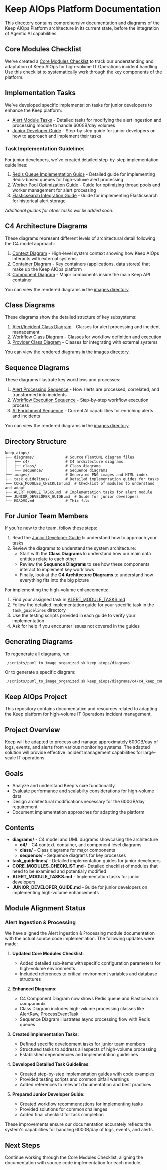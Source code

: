 # Keep AIOps Platform Documentation

This directory contains comprehensive documentation and diagrams of the Keep AIOps Platform architecture in its current state, before the integration of Agentic AI capabilities.

## Core Modules Checklist

We've created a [Core Modules Checklist](CORE_MODULES_CHECKLIST.md) to track our understanding and adaptation of Keep AIOps for high-volume IT Operations incident handling. Use this checklist to systematically work through the key components of the platform.

## Implementation Tasks

We've developed specific implementation tasks for junior developers to enhance the Keep platform:

- [Alert Module Tasks](ALERT_MODULE_TASKS.md) - Detailed tasks for modifying the alert ingestion and processing module to handle 600GB/day volumes
- [Junior Developer Guide](JUNIOR_DEVELOPER_GUIDE.md) - Step-by-step guide for junior developers on how to approach and implement their tasks

### Task Implementation Guidelines

For junior developers, we've created detailed step-by-step implementation guidelines:

1. [Redis Queue Implementation Guide](task_guidelines/01_redis_queue_implementation.md) - Detailed guide for implementing Redis-based queues for high-volume alert processing
2. [Worker Pool Optimization Guide](task_guidelines/02_worker_pool_optimization.md) - Guide for optimizing thread pools and worker management for alert processing
3. [Elasticsearch Integration Guide](task_guidelines/03_elasticsearch_integration.md) - Guide for implementing Elasticsearch for historical alert storage

*Additional guides for other tasks will be added soon.*

## C4 Architecture Diagrams

These diagrams represent different levels of architectural detail following the C4 model approach:

1. [Context Diagram](diagrams/c4/c4_keep_context_improved.puml) - High-level system context showing how Keep AIOps interacts with external systems
2. [Container Diagram](diagrams/c4/c4_keep_container_improved.puml) - Key containers (applications, data stores) that make up the Keep AIOps platform
3. [Component Diagram](diagrams/c4/c4_keep_component_improved.puml) - Major components inside the main Keep API container

You can view the rendered diagrams in the [images directory](images/index.html#c4-architecture-diagrams).

## Class Diagrams

These diagrams show the detailed structure of key subsystems:

1. [Alert/Incident Class Diagram](diagrams/class/alert_incident_class_diagram.puml) - Classes for alert processing and incident management
2. [Workflow Class Diagram](diagrams/class/workflow_class_diagram.puml) - Classes for workflow definition and execution
3. [Provider Class Diagram](diagrams/class/provider_class_diagram.puml) - Classes for integrating with external systems

You can view the rendered diagrams in the [images directory](images/index.html#class-diagrams).

## Sequence Diagrams

These diagrams illustrate key workflows and processes:

1. [Alert Processing Sequence](diagrams/sequence/alert_processing_sequence.puml) - How alerts are processed, correlated, and transformed into incidents
2. [Workflow Execution Sequence](diagrams/sequence/workflow_execution_sequence.puml) - Step-by-step workflow execution process
3. [AI Enrichment Sequence](diagrams/sequence/ai_enrichment_sequence.puml) - Current AI capabilities for enriching alerts and incidents

You can view the rendered diagrams in the [images directory](images/index.html#sequence-diagrams).

## Directory Structure

```
keep_aiops/
├── diagrams/              # Source PlantUML diagram files
│   ├── c4/                # C4 architecture diagrams
│   ├── class/             # Class diagrams
│   └── sequence/          # Sequence diagrams
├── images/                # Generated PNG images and HTML index
├── task_guidelines/       # Detailed implementation guides for tasks
├── CORE_MODULES_CHECKLIST.md  # Checklist of modules to understand and adapt
├── ALERT_MODULE_TASKS.md  # Implementation tasks for alert module
├── JUNIOR_DEVELOPER_GUIDE.md  # Guide for junior developers
└── README.md              # This file
```

## For Junior Team Members

If you're new to the team, follow these steps:

1. Read the [Junior Developer Guide](JUNIOR_DEVELOPER_GUIDE.md) to understand how to approach your tasks
2. Review the diagrams to understand the system architecture:
   - Start with the **Class Diagrams** to understand how our main data entities relate to each other
   - Review the **Sequence Diagrams** to see how these components interact to implement key workflows
   - Finally, look at the **C4 Architecture Diagrams** to understand how everything fits into the big picture

For implementing the high-volume enhancements:

1. Find your assigned task in [ALERT_MODULE_TASKS.md](ALERT_MODULE_TASKS.md)
2. Follow the detailed implementation guide for your specific task in the `task_guidelines` directory
3. Use the testing scripts provided in each guide to verify your implementation
4. Ask for help if you encounter issues not covered in the guides

## Generating Diagrams

To regenerate all diagrams, run:

```bash
./scripts/puml_to_image_organized.sh keep_aiops/diagrams
```

Or to generate a specific diagram:

```bash
./scripts/puml_to_image_organized.sh keep_aiops/diagrams/c4/c4_keep_context_improved.puml
```

## Keep AIOps Project

This repository contains documentation and resources related to adapting the Keep platform for high-volume IT Operations incident management.

## Project Overview

Keep will be adapted to process and manage approximately 600GB/day of logs, events, and alerts from various monitoring systems. The adapted solution will provide effective incident management capabilities for large-scale IT operations.

## Goals

- Analyze and understand Keep's core functionality
- Evaluate performance and scalability considerations for high-volume data
- Design architectural modifications necessary for the 600GB/day requirement
- Document implementation approaches for adapting the platform

## Contents

- **diagrams/** - C4 model and UML diagrams showcasing the architecture
  - **c4/** - C4 context, container, and component level diagrams
  - **class/** - Class diagrams for major components
  - **sequence/** - Sequence diagrams for key processes
- **task_guidelines/** - Detailed implementation guides for junior developers
- **CORE_MODULES_CHECKLIST.md** - Detailed checklist of modules that need to be examined and potentially modified
- **ALERT_MODULE_TASKS.md** - Implementation tasks for junior developers
- **JUNIOR_DEVELOPER_GUIDE.md** - Guide for junior developers on implementing high-volume enhancements

## Module Alignment Status

### Alert Ingestion & Processing
We have aligned the Alert Ingestion & Processing module documentation with the actual source code implementation. The following updates were made:

1. **Updated Core Modules Checklist**:
   - Added detailed sub-items with specific configuration parameters for high-volume environments
   - Included references to critical environment variables and database structures

2. **Enhanced Diagrams**:
   - C4 Component Diagram now shows Redis queue and Elasticsearch components
   - Class Diagram includes high-volume processing classes like AlertRaw, ProcessEventTask
   - Sequence Diagram illustrates async processing flow with Redis queues

3. **Created Implementation Tasks**:
   - Defined specific development tasks for junior team members
   - Structured tasks to address all aspects of high-volume processing
   - Established dependencies and implementation guidelines

4. **Developed Detailed Task Guidelines**:
   - Created step-by-step implementation guides with code examples
   - Provided testing scripts and common pitfall warnings
   - Added references to relevant documentation and best practices

5. **Prepared Junior Developer Guide**:
   - Created workflow recommendations for implementing tasks
   - Provided solutions for common challenges
   - Added final checklist for task completion

These improvements ensure our documentation accurately reflects the system's capabilities for handling 600GB/day of logs, events, and alerts.

## Next Steps

Continue working through the Core Modules Checklist, aligning the documentation with source code implementation for each module. 